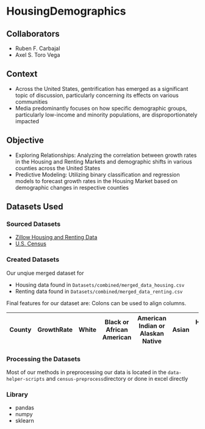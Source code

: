 # HousingDemographics
## Collaborators 
- Ruben F. Carbajal
- Axel S. Toro Vega

## Context 
- Across the United States, gentrification has emerged as a significant topic of discussion, particularly concerning its effects on various communities
- Media predominantly focuses on how specific demographic groups, particularly low-income and minority populations, are disproportionately impacted

## Objective 
- Exploring Relationships: Analyzing the correlation between growth rates in the Housing and Renting Markets and demographic shifts in various counties across the United States
- Predictive Modeling: Utilizing binary classification and regression models to forecast growth rates in the Housing Market based on demographic changes in respective counties

## Datasets Used
### Sourced Datasets 

- [Zillow Housing and Renting Data](https://www.zillow.com/research/data/) 
- [U.S. Census](https://www.census.gov/data.html)

### Created Datasets 
Our unqiue merged dataset for 
- Housing data found in `Datasets/combined/merged_data_housing.csv`
- Renting data found in `Datasets/combined/merged_data_renting.csv`

Final features for our dataset are:
Colons can be used to align columns.

| County   | GrowthRate    | White    | Black or African American  | American Indian or Alaskan Native  | Asian    | Hispanic or Latino | Native Hawaiian and Islander |
| -------- |:-------------:|:--------:|:--------------------------:|:----------------------------------:|:--------:|:------------------:| ----------------------------:|


### Processing the Datasets
Most of our methods in preprocessing our data is located in the `data-helper-scripts` and `census-preprocess`directory or done in excel  directly


### Library
- pandas
- numpy
- sklearn


